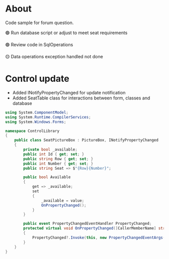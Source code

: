 ﻿# About

Code sample for forum question. 

:green_circle: Run database script or adjust to meet seat requirements

:green_circle: Review code in SqlOperations

:yellow_circle: Data operations exception handled not done




# Control update

- Added INotifyPropertyChanged for update notification
- Added SeatTable class for interactions between form, classes and database

```csharp
using System.ComponentModel;
using System.Runtime.CompilerServices;
using System.Windows.Forms;

namespace ControlLibrary
{
    public class SeatPictureBox : PictureBox, INotifyPropertyChanged
    {
        private bool _available;
        public int Id { get; set; }
        public string Row { get; set; }
        public int Number { get; set; }
        public string Seat => $"{Row}{Number}";

        public bool Available
        {
            get => _available;
            set
            {
                _available = value;
                OnPropertyChanged();
            }
        }

        public event PropertyChangedEventHandler PropertyChanged;
        protected virtual void OnPropertyChanged([CallerMemberName] string propertyName = null)
        {
            PropertyChanged?.Invoke(this, new PropertyChangedEventArgs(propertyName));
        }
    }
}
```
